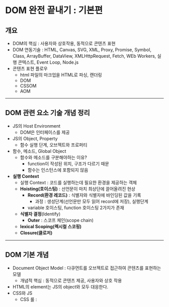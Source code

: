 # DOM 완전 끝내기 : 기본편

## 개요
* DOM의 핵심 : 사용자와 상호작용, 동적으로 콘텐츠 표현 
* DOM 연동기술 : HTML, Canvas, SVG, XML, Proxy, Promise, Symbol, Class, ArrayBuffer, DataView, XMLHttpRequest, Fetch, WEb Workers, 실행 콘텍스트, Event Loop, Node.js
* 콘텐츠 표현 플로우
  * html 파일의 마크업을 HTML로 파싱, 랜더링
  * DOM
  * CSSOM
  * AOM
---
## DOM 관련 요소 기술 개념 정리
* JS의 Host Environment
  * DOM은 인터페이스를 제공
* JS의 Object, Property 
  * 함수 실행 단계, 오브젝트와 프로퍼티
* 함수, 메소드, Global Object
  * 함수와 메소드를 구분해야하는 이유? 
    * function이 작성된 위치, 구조가 다르기 때문
    * 함수는 인스턴스에 포함되지 않음
* **실행 Context**
  * 실행 Context : 코드를 실행하는데 필요한 환경을 제공하는 객체
  * **Hoisting(호이스팅)** : 선언문이 마치 최상단에 끌어올려진 현상
    * **Record(환경 레코드)** : 식별자와 식별자에 바인딩된 값을 기록
      * 과정 : 생성단계(선언문만 모두 읽어 record에 저장), 실행단계
    * variable 호이스팅, function 호이스팅 2가지가 존재
  * **식별자 결정**(Identify) 
    * **Outer** : 스코프 체인(scope chain)
  * **lexical Scoping(렉시컬 스코핑)**
  * **Closure(클로저)**

---
## DOM 기본 개념
* Document Object Model : 다큐먼트를 오브젝트로 접근하여 콘텐츠를 표현하는 모델
  * 개념적 핵심 : 동적으로 콘텐츠 제공, 사용자와 상호 작용
* HTML의 element는 JS의 object와 모두 대응한다.
* CSS와 JS
  * CSS 룰 : 
